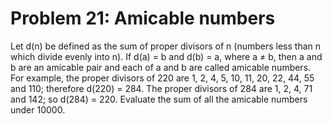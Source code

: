 # Problem 21: Amicable numbers
Let d(n) be defined as the sum of proper divisors of n (numbers less
than n which divide evenly into n). If d(a) = b and d(b) = a, where a ≠
b, then a and b are an amicable pair and each of a and b are called
amicable numbers. For example, the proper divisors of 220 are 1, 2, 4,
5, 10, 11, 20, 22, 44, 55 and 110; therefore d(220) = 284. The proper
divisors of 284 are 1, 2, 4, 71 and 142; so d(284) = 220. Evaluate the
sum of all the amicable numbers under 10000.
